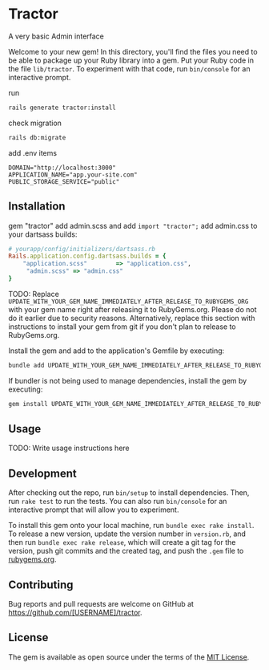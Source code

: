 # Tractor

A very basic Admin interface

Welcome to your new gem! In this directory, you'll find the files you need to be able to package up your Ruby library into a gem. Put your Ruby code in the file `lib/tractor`. To experiment with that code, run `bin/console` for an interactive prompt.

run 
````bash 
rails generate tractor:install 
````
check migration
````bash
rails db:migrate
````

add .env items 
````
DOMAIN="http://localhost:3000"
APPLICATION_NAME="app.your-site.com"
PUBLIC_STORAGE_SERVICE="public"
````
## Installation

gem "tractor"
add admin.scss and add `import "tractor";`
add admin.css to your dartsass builds:
````ruby
# yourapp/config/initializers/dartsass.rb
Rails.application.config.dartsass.builds = {
    "application.scss"        => "application.css",    
     "admin.scss" => "admin.css"
}
````

TODO: Replace `UPDATE_WITH_YOUR_GEM_NAME_IMMEDIATELY_AFTER_RELEASE_TO_RUBYGEMS_ORG` with your gem name right after releasing it to RubyGems.org. Please do not do it earlier due to security reasons. Alternatively, replace this section with instructions to install your gem from git if you don't plan to release to RubyGems.org.

Install the gem and add to the application's Gemfile by executing:

```bash
bundle add UPDATE_WITH_YOUR_GEM_NAME_IMMEDIATELY_AFTER_RELEASE_TO_RUBYGEMS_ORG
```

If bundler is not being used to manage dependencies, install the gem by executing:

```bash
gem install UPDATE_WITH_YOUR_GEM_NAME_IMMEDIATELY_AFTER_RELEASE_TO_RUBYGEMS_ORG
```

## Usage

TODO: Write usage instructions here

## Development

After checking out the repo, run `bin/setup` to install dependencies. Then, run `rake test` to run the tests. You can also run `bin/console` for an interactive prompt that will allow you to experiment.

To install this gem onto your local machine, run `bundle exec rake install`. To release a new version, update the version number in `version.rb`, and then run `bundle exec rake release`, which will create a git tag for the version, push git commits and the created tag, and push the `.gem` file to [rubygems.org](https://rubygems.org).

## Contributing

Bug reports and pull requests are welcome on GitHub at https://github.com/[USERNAME]/tractor.

## License

The gem is available as open source under the terms of the [MIT License](https://opensource.org/licenses/MIT).
